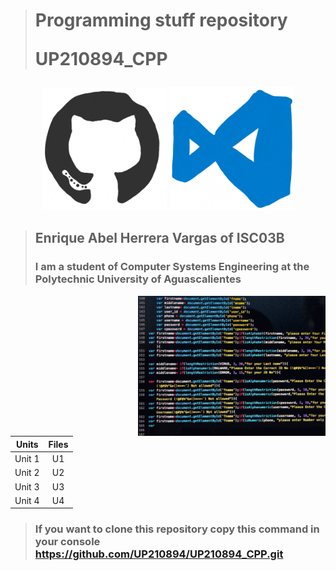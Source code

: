 > # Programming stuff repository </p> UP210894_CPP </p>  
  <div>
  <p align="center">
  <img src="imagens/giphy.gif" width="200"> 
  <img src="imagens/giphy (1).gif" width="200"> 
  
  </p>
</div>     

> ## Enrique Abel Herrera Vargas of ISC03B
> ### I am a student of Computer Systems Engineering at the Polytechnic University of Aguascalientes
</p>

 <img src="imagens/Gif.gif" width="300" p align="right">

|        Units        |   Files  | 
|:-------------------:|:--------:|
|        Unit 1       |    U1    |
|        Unit 2       |    U2    | 
|        Unit 3       |    U3    | 
|        Unit 4       |    U4    | 
> ### If you want to clone this repository copy this command in your console https://github.com/UP210894/UP210894_CPP.git
